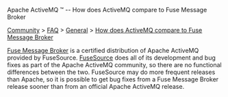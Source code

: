 Apache ActiveMQ ™ -- How does ActiveMQ compare to Fuse Message Broker 

[Community](community.html) > [FAQ](faq.html) > [General](general.html) > [How does ActiveMQ compare to Fuse Message Broker](how-does-activemq-compare-to-fuse-message-broker.html)


[Fuse Message Broker](http://fusesource.com/products/enterprise-activemq/) is a certified distribution of Apache ActiveMQ provided by FuseSource. [FuseSource](http://fusesource.com) does all of its development and bug fixes as part of the Apache ActiveMQ community, so there are no functional differences between the two. FuseSource may do more frequent releases than Apache, so it is possible to get bug fixes from a Fuse Message Broker release sooner than from an official Apache ActiveMQ release.

